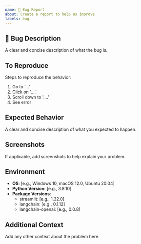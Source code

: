 ```yaml
---
name: 🐛 Bug Report
about: Create a report to help us improve
labels: bug
---
```


## 🐛 Bug Description

A clear and concise description of what the bug is.

## To Reproduce

Steps to reproduce the behavior:
1. Go to '...'
2. Click on '....'
3. Scroll down to '....'
4. See error

## Expected Behavior

A clear and concise description of what you expected to happen.

## Screenshots

If applicable, add screenshots to help explain your problem.

## Environment

- **OS**: [e.g., Windows 10, macOS 12.0, Ubuntu 20.04]
- **Python Version**: [e.g., 3.8.10]
- **Package Versions**:
  - streamlit: [e.g., 1.32.0]
  - langchain: [e.g., 0.1.12]
  - langchain-openai: [e.g., 0.0.8]

## Additional Context

Add any other context about the problem here.
